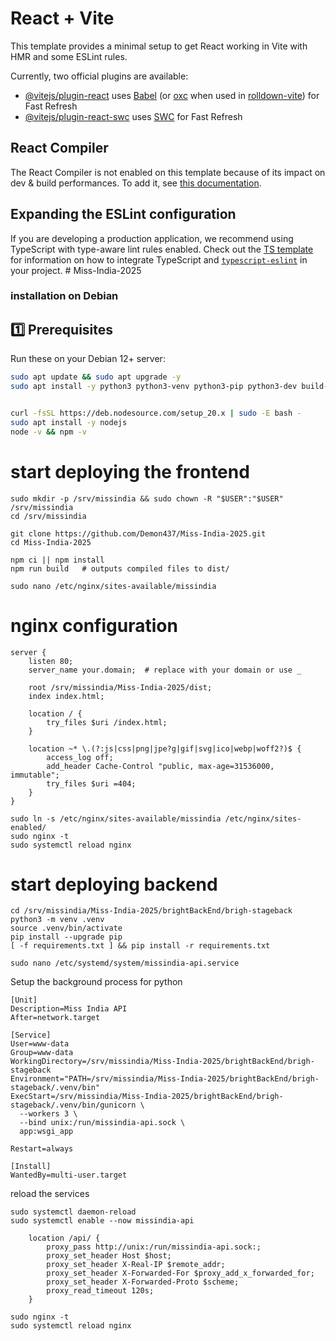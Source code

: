 # React + Vite

This template provides a minimal setup to get React working in Vite with HMR and some ESLint rules.

Currently, two official plugins are available:

- [@vitejs/plugin-react](https://github.com/vitejs/vite-plugin-react/blob/main/packages/plugin-react) uses [Babel](https://babeljs.io/) (or [oxc](https://oxc.rs) when used in [rolldown-vite](https://vite.dev/guide/rolldown)) for Fast Refresh
- [@vitejs/plugin-react-swc](https://github.com/vitejs/vite-plugin-react/blob/main/packages/plugin-react-swc) uses [SWC](https://swc.rs/) for Fast Refresh

## React Compiler

The React Compiler is not enabled on this template because of its impact on dev & build performances. To add it, see [this documentation](https://react.dev/learn/react-compiler/installation).

## Expanding the ESLint configuration

If you are developing a production application, we recommend using TypeScript with type-aware lint rules enabled. Check out the [TS template](https://github.com/vitejs/vite/tree/main/packages/create-vite/template-react-ts) for information on how to integrate TypeScript and [`typescript-eslint`](https://typescript-eslint.io) in your project.
#   M i s s - I n d i a - 2 0 2 5 
 
 
### installation on Debian 


## 1️⃣ Prerequisites

Run these on your Debian 12+ server:

```bash
sudo apt update && sudo apt upgrade -y
sudo apt install -y python3 python3-venv python3-pip python3-dev build-essential nginx ufw git


curl -fsSL https://deb.nodesource.com/setup_20.x | sudo -E bash -
sudo apt install -y nodejs
node -v && npm -v
```
# start deploying the frontend 

```
sudo mkdir -p /srv/missindia && sudo chown -R "$USER":"$USER" /srv/missindia
cd /srv/missindia

git clone https://github.com/Demon437/Miss-India-2025.git
cd Miss-India-2025

npm ci || npm install
npm run build   # outputs compiled files to dist/

sudo nano /etc/nginx/sites-available/missindia
```
# nginx configuration 
```
server {
    listen 80;
    server_name your.domain;  # replace with your domain or use _

    root /srv/missindia/Miss-India-2025/dist;
    index index.html;

    location / {
        try_files $uri /index.html;
    }

    location ~* \.(?:js|css|png|jpe?g|gif|svg|ico|webp|woff2?)$ {
        access_log off;
        add_header Cache-Control "public, max-age=31536000, immutable";
        try_files $uri =404;
    }
}

sudo ln -s /etc/nginx/sites-available/missindia /etc/nginx/sites-enabled/
sudo nginx -t
sudo systemctl reload nginx
```
# start deploying backend


```
cd /srv/missindia/Miss-India-2025/brightBackEnd/brigh-stageback
python3 -m venv .venv
source .venv/bin/activate
pip install --upgrade pip
[ -f requirements.txt ] && pip install -r requirements.txt

sudo nano /etc/systemd/system/missindia-api.service
```
Setup the background process for python 

```
[Unit]
Description=Miss India API
After=network.target

[Service]
User=www-data
Group=www-data
WorkingDirectory=/srv/missindia/Miss-India-2025/brightBackEnd/brigh-stageback
Environment="PATH=/srv/missindia/Miss-India-2025/brightBackEnd/brigh-stageback/.venv/bin"
ExecStart=/srv/missindia/Miss-India-2025/brightBackEnd/brigh-stageback/.venv/bin/gunicorn \
  --workers 3 \
  --bind unix:/run/missindia-api.sock \
  app:wsgi_app

Restart=always

[Install]
WantedBy=multi-user.target
```

reload the services 
```
sudo systemctl daemon-reload
sudo systemctl enable --now missindia-api

    location /api/ {
        proxy_pass http://unix:/run/missindia-api.sock:;
        proxy_set_header Host $host;
        proxy_set_header X-Real-IP $remote_addr;
        proxy_set_header X-Forwarded-For $proxy_add_x_forwarded_for;
        proxy_set_header X-Forwarded-Proto $scheme;
        proxy_read_timeout 120s;
    }

sudo nginx -t
sudo systemctl reload nginx

```






